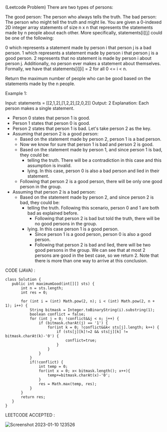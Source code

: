 (Leetcode Problem)
There are two types of persons:

The good person: The person who always tells the truth.
The bad person: The person who might tell the truth and might lie.
You are given a 0-indexed 2D integer array statements of size n x n that represents the statements made by n people about each other. More specifically, statements[i][j] could be one of the following:

0 which represents a statement made by person i that person j is a bad person.
1 which represents a statement made by person i that person j is a good person.
2 represents that no statement is made by person i about person j.
Additionally, no person ever makes a statement about themselves. Formally, we have that statements[i][i] = 2 for all 0 <= i < n.

Return the maximum number of people who can be good based on the statements made by the n people.

 

Example 1:


Input: statements = [[2,1,2],[1,2,2],[2,0,2]]
Output: 2
Explanation: Each person makes a single statement.
- Person 0 states that person 1 is good.
- Person 1 states that person 0 is good.
- Person 2 states that person 1 is bad.
Let's take person 2 as the key.
- Assuming that person 2 is a good person:
    - Based on the statement made by person 2, person 1 is a bad person.
    - Now we know for sure that person 1 is bad and person 2 is good.
    - Based on the statement made by person 1, and since person 1 is bad, they could be:
        - telling the truth. There will be a contradiction in this case and this assumption is invalid.
        - lying. In this case, person 0 is also a bad person and lied in their statement.
    - Following that person 2 is a good person, there will be only one good person in the group.
- Assuming that person 2 is a bad person:
    - Based on the statement made by person 2, and since person 2 is bad, they could be:
        - telling the truth. Following this scenario, person 0 and 1 are both bad as explained before.
            - Following that person 2 is bad but told the truth, there will be no good persons in the group.
        - lying. In this case person 1 is a good person.
            - Since person 1 is a good person, person 0 is also a good person.
            - Following that person 2 is bad and lied, there will be two good persons in the group.
We can see that at most 2 persons are good in the best case, so we return 2.
Note that there is more than one way to arrive at this conclusion.

CODE (JAVA) :

 ```
 class Solution {
    public int maximumGood(int[][] sts) {
        int n = sts.length;
        int res = 0;
        
        for (int i = (int) Math.pow(2, n); i < (int) Math.pow(2, n + 1); i++) {
            String bitmask = Integer.toBinaryString(i).substring(1);
            boolean conflict = false;
            for (int j = 0; !conflict&&j < n; j++) {
                if (bitmask.charAt(j) == '1') {
                    for(int k = 0; !conflict&&k< sts[j].length; k++) {
                        if (sts[j][k]!=2 && sts[j][k] != bitmask.charAt(k)-'0') {
                            conflict=true;
                        }
                    }
                }
            }
            if(!conflict) {
                int temp = 0;
                for(int x = 0; x< bitmask.length(); x++){
                    temp+=bitmask.charAt(x)-'0';
                }
                res = Math.max(temp, res);
            }
        }
        return res;
    }
}
 ```
LEETCODE ACCEPTED :

![Screenshot 2023-01-10 123526](https://user-images.githubusercontent.com/73281015/211483932-4805f737-95bd-4ce2-86c3-f6102dc4c055.png)

